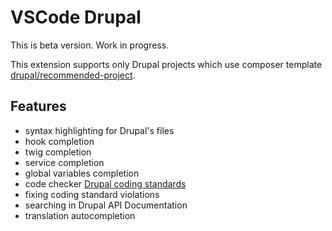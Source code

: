 # VSCode Drupal

This is beta version. Work in progress.

This extension supports only Drupal projects which use composer template [drupal/recommended-project](https://github.com/drupal/recommended-project).

## Features

- syntax highlighting for Drupal's files
- hook completion
- twig completion
- service completion
- global variables completion
- code checker [Drupal coding standards](https://www.drupal.org/docs/develop/standards)
- fixing coding standard violations
- searching in Drupal API Documentation
- translation autocompletion
